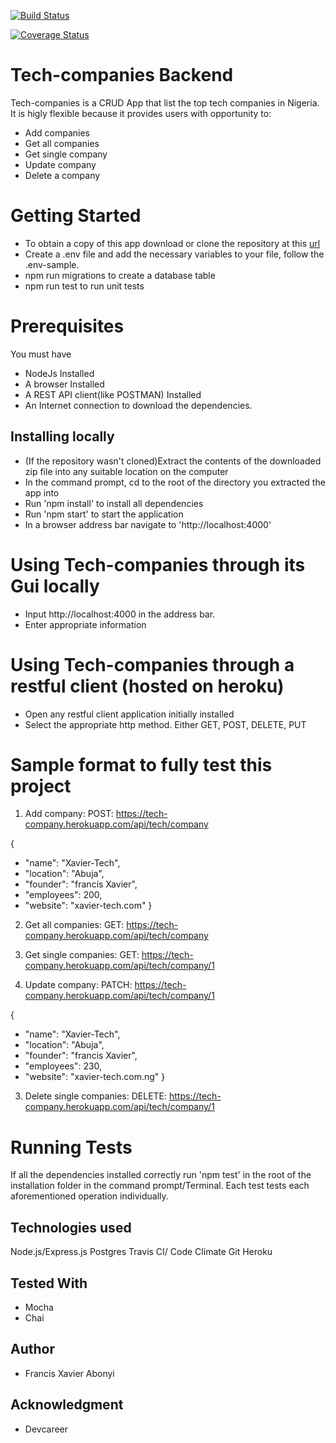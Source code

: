 [![Build Status](https://travis-ci.org/AbonyiXavier/tech-companies.svg?branch=Develop)](https://travis-ci.org/AbonyiXavier/tech-companies)

[![Coverage Status](https://coveralls.io/repos/github/AbonyiXavier/tech-companies/badge.svg?branch=Develop)](https://coveralls.io/github/AbonyiXavier/tech-companies?branch=Develop)

# Tech-companies Backend

Tech-companies is a CRUD App that list the top tech companies in Nigeria. It is higly flexible because it provides users with opportunity to:

- Add companies
- Get all companies
- Get single company
- Update company
- Delete a company

# Getting Started

- To obtain a copy of this app download or clone the repository at this [url](https://github.com/AbonyiXavier/tech-companies)
- Create a .env file and add the necessary variables to your file, follow the .env-sample.
- npm run migrations to create a database table
- npm run test to run unit tests

# Prerequisites

You must have

- NodeJs Installed
- A browser Installed
- A REST API client(like POSTMAN) Installed
- An Internet connection to download the dependencies.

## Installing locally

- (If the repository wasn't cloned)Extract the contents of the downloaded zip file into any suitable location on the computer
- In the command prompt, cd to the root of the directory you extracted the app into
- Run 'npm install' to install all dependencies
- Run 'npm start' to start the application
- In a browser address bar navigate to 'http://localhost:4000'

# Using Tech-companies through its Gui locally

- Input http://localhost:4000 in the address bar.
- Enter appropriate information

# Using Tech-companies through a restful client (hosted on heroku)

- Open any restful client application initially installed
- Select the appropriate http method. Either GET, POST, DELETE, PUT

# Sample format to fully test this project

1. Add company: POST: https://tech-company.herokuapp.com/api/tech/company

{

- "name": "Xavier-Tech",
- "location": "Abuja",
- "founder": "francis Xavier",
- "employees": 200,
- "website": "xavier-tech.com"
  }

2. Get all companies: GET: https://tech-company.herokuapp.com/api/tech/company

3. Get single companies: GET: https://tech-company.herokuapp.com/api/tech/company/1

4. Update company: PATCH: https://tech-company.herokuapp.com/api/tech/company/1

{

- "name": "Xavier-Tech",
- "location": "Abuja",
- "founder": "francis Xavier",
- "employees": 230,
- "website": "xavier-tech.com.ng"
  }

3. Delete single companies: DELETE: https://tech-company.herokuapp.com/api/tech/company/1

# Running Tests

If all the dependencies installed correctly run 'npm test' in the root of the installation folder in the command prompt/Terminal. Each test tests each aforementioned operation individually.

## Technologies used

Node.js/Express.js
Postgres
Travis CI/ Code Climate
Git
Heroku

## Tested With

- Mocha
- Chai

## Author

- Francis Xavier Abonyi

## Acknowledgment

- Devcareer
